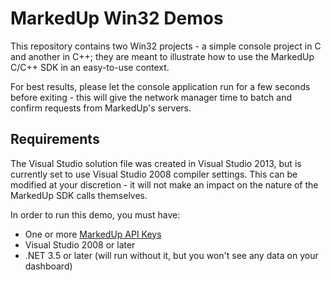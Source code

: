 # MarkedUp Win32 Demos

This repository contains two Win32 projects - a simple console project in C and another in C++; they are meant to illustrate how to use the MarkedUp C/C++ SDK in an easy-to-use context.

For best results, please let the console application run for a few seconds before exiting - this will give the network manager time to batch and confirm requests from MarkedUp's servers.

## Requirements
The Visual Studio solution file was created in Visual Studio 2013, but is currently set to use Visual Studio 2008 compiler settings. This can be modified at your discretion - it will not make an impact on the nature of the MarkedUp SDK calls themselves.

In order to run this demo, you must have:
- One or more [MarkedUp API Keys](https://markedup.com/new)
- Visual Studio 2008 or later
- .NET 3.5 or later (will run without it, but you won't see any data on your dashboard)
